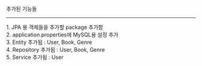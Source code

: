 추가된 기능들
<hr>
1. JPA 용 객체들을 추가할 package 추가함<br>
2. application.properties에 MySQL용 설정 추가<br>
3. Entity 추가됨 : User, Book, Genre<br>
4. Repository 추가됨 : User, Book, Genre<br>
5. Service 추가됨 : User<br>
